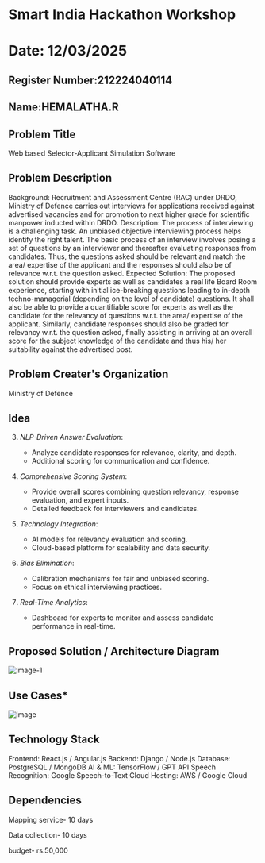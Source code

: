 # Smart India Hackathon Workshop
# Date: 12/03/2025
## Register Number:212224040114
## Name:HEMALATHA.R
## Problem Title
 Web based Selector-Applicant Simulation Software
## Problem Description
Background: Recruitment and Assessment Centre (RAC) under DRDO, Ministry of Defence carries out interviews for applications received against advertised vacancies and for promotion to next higher grade for scientific manpower inducted within DRDO. Description: The process of interviewing is a challenging task. An unbiased objective interviewing process helps identify the right talent. The basic process of an interview involves posing a set of questions by an interviewer and thereafter evaluating responses from candidates. Thus, the questions asked should be relevant and match the area/ expertise of the applicant and the responses should also be of relevance w.r.t. the question asked. Expected Solution: The proposed solution should provide experts as well as candidates a real life Board Room experience, starting with initial ice-breaking questions leading to in-depth techno-managerial (depending on the level of candidate) questions. It shall also be able to provide a quantifiable score for experts as well as the candidate for the relevancy of questions w.r.t. the area/ expertise of the applicant. Similarly, candidate responses should also be graded for relevancy w.r.t. the question asked, finally assisting in arriving at an overall score for the subject knowledge of the candidate and thus his/ her suitability against the advertised post.

## Problem Creater's Organization
Ministry of Defence

## Idea
3. *NLP-Driven Answer Evaluation*:
   - Analyze candidate responses for relevance, clarity, and depth.
   - Additional scoring for communication and confidence.

4. *Comprehensive Scoring System*:
   - Provide overall scores combining question relevancy, response evaluation, and expert inputs.
   - Detailed feedback for interviewers and candidates.

5. *Technology Integration*:
   - AI models for relevancy evaluation and scoring.
   - Cloud-based platform for scalability and data security.

6. *Bias Elimination*:
   - Calibration mechanisms for fair and unbiased scoring.
   - Focus on ethical interviewing practices.

7. *Real-Time Analytics*:
   - Dashboard for experts to monitor and assess candidate performance in real-time.

## Proposed Solution / Architecture Diagram
![image-1](https://github.com/user-attachments/assets/0a9b1dc6-5af2-4b49-aceb-797cafa401c4)


## Use Cases*
![image](https://github.com/user-attachments/assets/63e9ebf0-6c24-462c-a307-b23997aba358)


## Technology Stack
Frontend: React.js / Angular.js
Backend: Django / Node.js
Database: PostgreSQL / MongoDB
AI & ML: TensorFlow / GPT API
Speech Recognition: Google Speech-to-Text
Cloud Hosting: AWS / Google Cloud


## Dependencies
Mapping service- 10 days

Data collection- 10 days

budget- rs.50,000
